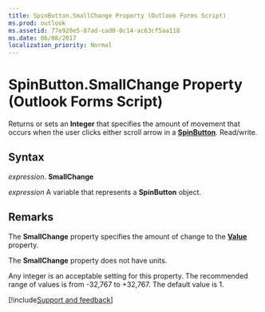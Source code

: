 ```yaml
---
title: SpinButton.SmallChange Property (Outlook Forms Script)
ms.prod: outlook
ms.assetid: 77e920e5-87ad-cad0-0c14-ac63cf5aa118
ms.date: 06/08/2017
localization_priority: Normal
---
```



# SpinButton.SmallChange Property (Outlook Forms Script)

Returns or sets an  **Integer** that specifies the amount of movement that occurs when the user clicks either scroll arrow in a **[SpinButton](Outlook.spinbutton.md)**. Read/write.


## Syntax

_expression_. **SmallChange**

_expression_ A variable that represents a  **SpinButton** object.


## Remarks

The  **SmallChange** property specifies the amount of change to the **[Value](Outlook.spinbutton.value.md)** property.

The  **SmallChange** property does not have units.

Any integer is an acceptable setting for this property. The recommended range of values is from -32,767 to +32,767. The default value is 1.

[!include[Support and feedback](~/includes/feedback-boilerplate.md)]